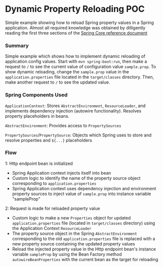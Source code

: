 # Dynamic Property Reloading POC

Simple example showing how to reload Spring property values in a Spring application. Almost all required knowledge was obtained by dilligently reading the first three sections of the [Spring Core reference document](https://docs.spring.io/spring/docs/current/spring-framework-reference/core.html#spring-core)

### Summary

Simple example which shows how to implement dynamic reloading of application config values.  Start with `mvn spring-boot:run`, then make a request to `/` to see the current value of configuration value `sample.prop`.  To show dynamic reloading, change the `sample.prop` value in the `application.properties` file located in the `target/classes` directory.  Then, make another request to `/` to see the updated value.

### Spring Components Used

`ApplicationContext`: Stores `AbstractEnvironment`, `ResourceLoader`, and implements dependency injection (autowire functionality).  Resolves property placeholders in beans.

`AbstractEnvironment`: Provides access to `PropertySources`

`PropertySources`/`PropertySource`: Objects which Spring uses to store and resolve properties and `${...}` placeholders

### Flow

1: Http endpoint bean is initialized

* Spring Application context injects itself into bean
* Custom logic to identify the name of the property source object corresponding to `application.properties`
* Spring Application context uses dependency injection and environment property sources to inject value of `sample.prop` into instance variable "sampleProp"

2: 	Request is made for reloaded property value

* Custom logic to make a new `Properties` object for updated `application.properties` file (located in `target/classes` directory) using the Application Context `ResourceLoader`
* The property source object in the Spring `AbstractEnvironment` corresponding to the old `application.properties` file is replaced with a new
	property source containing the updated property values
* Reload the injected property value in the Http endpoint bean's instance variable `sampleProp` by using the Bean Factory method `autowireBeanProperties` with the current bean as the target for reloading
